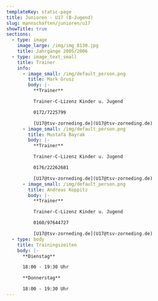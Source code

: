 ```yaml
---
templateKey: static-page
title: Junioren - U17 (B-Jugend)
slug: mannschaften/junioren/u17
showTitle: true
sections:
  - type: image
    image_large: /img/img_8130.jpg
    title: Jahrgänge 2005/2006
  - type: image_text_small
    title: Trainer
    info:
      - image_small: /img/default_person.png
        title: Mark Grusz
        body: |-
          **Trainer**

          Trainer-C-Lizenz Kinder u. Jugend

          0172/7225799

          [U17@tsv-zorneding.de](U17@tsv-zorneding.de)
      - image_small: /img/default_person.png
        title: Mustafa Bayrak
        body: |-
          **Trainer**

          Trainer-C-Lizenz Kinder u. Jugend

          0176/22262681

          [U17@tsv-zorneding.de](U17@tsv-zorneding.de)
      - image_small: /img/default_person.png
        title: Andreas Koppitz
        body: |-
          **Trainer**

          Trainer-C-Lizenz Kinder u. Jugend

          0160/97644727

          [U17@tsv-zorneding.de](U17@tsv-zorneding.de)
  - type: body
    title: Trainingszeiten
    body: |-
      **Dienstag**

      18:00 - 19:30 Uhr

      **Donnerstag**

      18:00 - 19:30 Uhr
---
```

